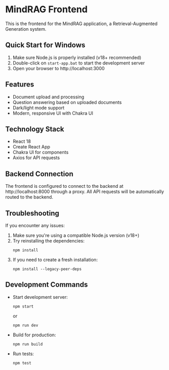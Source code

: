 # MindRAG Frontend

This is the frontend for the MindRAG application, a Retrieval-Augmented Generation system.

## Quick Start for Windows

1. Make sure Node.js is properly installed (v18+ recommended)
2. Double-click on `start-app.bat` to start the development server
3. Open your browser to http://localhost:3000

## Features

- Document upload and processing
- Question answering based on uploaded documents
- Dark/light mode support
- Modern, responsive UI with Chakra UI

## Technology Stack

- React 18
- Create React App
- Chakra UI for components
- Axios for API requests

## Backend Connection

The frontend is configured to connect to the backend at http://localhost:8000 through a proxy. All API requests will be automatically routed to the backend.

## Troubleshooting

If you encounter any issues:

1. Make sure you're using a compatible Node.js version (v18+)
2. Try reinstalling the dependencies:
   ```
   npm install
   ```
3. If you need to create a fresh installation:
   ```
   npm install --legacy-peer-deps
   ```

## Development Commands

- Start development server:
  ```
  npm start
  ```
  or
  ```
  npm run dev
  ```
- Build for production:
  ```
  npm run build
  ```
- Run tests:
  ```
  npm test
  ```